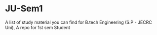 # JU-Sem1
A list of study material you can find for B.tech Engineering (S.P - JECRC Uni), A repo for 1st sem Student 
